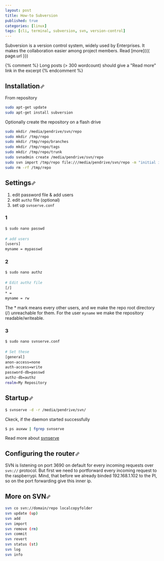 ```yaml
---
layout: post
title: How-to Subversion
published: true
categories: [linux]
tags: [cli, terminal, subversion, svn, version-control]
---
```


Subversion is a version control system, widely used by Enterprises. It makes the collaboration easier among project members. Read [more]({{ page.url }})

{% comment %}
Long posts (> 300 wordcount) should give a "Read more" link in the excerpt
{% endcomment %}

## Installation[![permalink](/assets/permalink.png)]({{page.url}}#installation)

From repository

```bash
sudo apt-get update
sudo apt-get install subversion
```

Optionally create the repository on a flash drive

```bash
sudo mkdir /media/pendrive/svn/repo
sudo mkdir /tmp/repo
sudo mkdir /tmp/repo/branches
sudo mkdir /tmp/repo/tags
sudo mkdir /tmp/repo/trunk
sudo svnadmin create /media/pendrive/svn/repo
sudo svn import /tmp/repo file:///media/pendrive/svn/repo -m "initial import"
sudo rm -rf /tmp/repo
```

## Settings[![permalink](/assets/permalink.png)]({{page.url}}#settings)

1. edit password file & add users
2. edit `authz` file (optional)
3. set up `svnserve.conf`

### 1

```bash
$ sudo nano passwd

# add users
[users]
myname = mypasswd
```

### 2

```bash
$ sudo nano authz

# Edit authz file
[/]
* =
myname = rw
```

The * mark means every other users, and we make the repo root directory (/) unreachable for them. For the user `myname` we make the repository readable/writeable.

### 3

```bash
$ sudo nano svnserve.conf

# Set these
[general]
anon-access=none
auth-access=write
password-db=passwd
authz-db=authz
realm=My Repository
```

## Startup[![permalink](/assets/permalink.png)]({{page.url}}#startup)

```bash
$ svnserve -d -r /media/pendrive/svn/
```

Ckeck, if the daemon started successfully

```bash
$ ps auxww | fgrep svnserve
```

Read more about [svnserve](https://href.li/?http://svnbook.red-bean.com/en/1.6/svn.serverconfig.svnserve.html)

## Configuring the router[![permalink](/assets/permalink.png)]({{page.url}}#configuring-the-router)

SVN is listening on port 3690 on default for every incoming requests over `svn://` protocol. But first we need to portforward every incoming request to the raspberrypi. Mind, that before we already binded 192.168.1.102 to the PI, so on the port forwarding give this inner ip.

## More on SVN[![permalink](/assets/permalink.png)]({{page.url}}#more-on-svn)

```bash
svn co svn://domain/repo localcopyfolder
svn update (up)
svn add
svn import
svn remove (rm)
svn commit
svn revert
svn status (st)
svn log
svn info
``` 